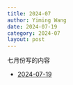 ```yaml
---
title: 2024-07
author: Yiming Wang
date: 2024-07-19
category: 2024-07
layout: post
---
```


七月份写的内容

- [2024-07-19](../_posts/2024-07-19-Test.md)
